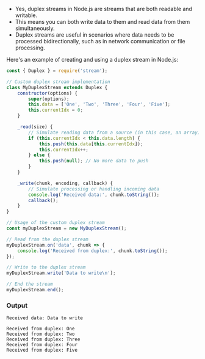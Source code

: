 - Yes, duplex streams in Node.js are streams that are both readable and writable. 
- This means you can both write data to them and read data from them simultaneously. 
- Duplex streams are useful in scenarios where data needs to be processed bidirectionally, such as in network communication or file processing.

Here's an example of creating and using a duplex stream in Node.js:

```javascript
const { Duplex } = require('stream');

// Custom duplex stream implementation
class MyDuplexStream extends Duplex {
    constructor(options) {
        super(options);
        this.data = ['One', 'Two', 'Three', 'Four', 'Five'];
        this.currentIdx = 0;
    }

    _read(size) {
        // Simulate reading data from a source (in this case, an array)
        if (this.currentIdx < this.data.length) {
            this.push(this.data[this.currentIdx]);
            this.currentIdx++;
        } else {
            this.push(null); // No more data to push
        }
    }

    _write(chunk, encoding, callback) {
        // Simulate processing or handling incoming data
        console.log('Received data:', chunk.toString());
        callback();
    }
}

// Usage of the custom duplex stream
const myDuplexStream = new MyDuplexStream();

// Read from the duplex stream
myDuplexStream.on('data', chunk => {
    console.log('Received from duplex:', chunk.toString());
});

// Write to the duplex stream
myDuplexStream.write('Data to write\n');

// End the stream
myDuplexStream.end();
```

### Output

```shell
Received data: Data to write

Received from duplex: One
Received from duplex: Two
Received from duplex: Three
Received from duplex: Four
Received from duplex: Five
```

